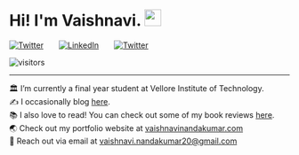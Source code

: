 
# Hi! I'm Vaishnavi.  <img src="https://raw.githubusercontent.com/MartinHeinz/MartinHeinz/master/wave.gif" width="30px">

[![Twitter][1.2]][1] &nbsp; &nbsp; &nbsp; [![LinkedIn][2.2]][2] &nbsp; &nbsp; &nbsp; [![Twitter][3.2]][3] 

![visitors](https://visitor-badge.glitch.me/badge?page_id=${VaishnaviNandakumar}.${VaishnaviNandakumar}&left_color=black&right_color=blue)

----

🏛️ I’m currently a final year student at Vellore Institute of Technology. <br>
✍️ I occasionally blog [here](https://vaishnavinandakumar.wordpress.com/).<br>
📚 I also love to read! You can check out some of my book reviews [here](https://www.goodreads.com/user/show/17636508-vaishnavi-nandakumar).  <br>
🌏 Check out my portfolio website at [vaishnavinandakumar.com](https://vaishnavinandakumar.com/) <br>
📧 Reach out via email at vaishnavi.nandakumar20@gmail.com <br>

<!-- Icons -->

[1.2]: https://i.imgur.com/6imiIfl.png
[2.2]: https://i.imgur.com/WbmDXfB.png
[3.2]: https://i.imgur.com/mlybXjv.png

<!-- Links to your social media accounts -->

[1]: https://www.linkedin.com/in/vaishnavinandakumar/
[2]: https://stackoverflow.com/users/15834974/vnk
[3]: https://twitter.com/vaishnavink_
